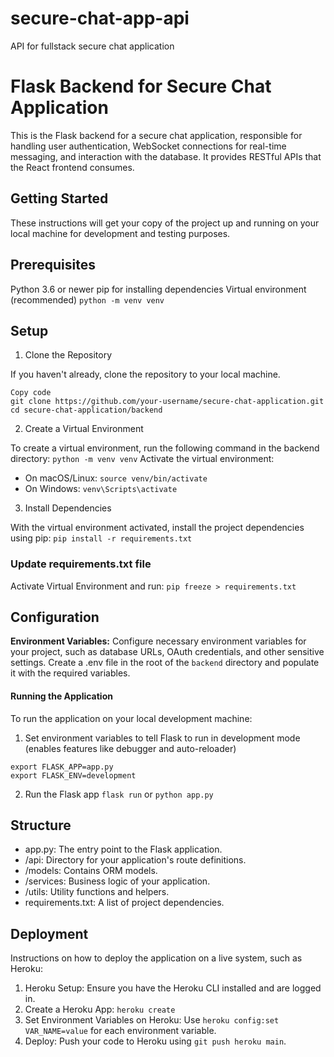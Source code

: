 # secure-chat-app-api
API for fullstack secure chat application

# Flask Backend for Secure Chat Application
This is the Flask backend for a secure chat application, responsible for handling user authentication, WebSocket connections for real-time messaging, and interaction with the database. It provides RESTful APIs that the React frontend consumes.

## Getting Started
These instructions will get your copy of the project up and running on your local machine for development and testing purposes.

## Prerequisites
Python 3.6 or newer
pip for installing dependencies
Virtual environment (recommended) `python -m venv venv`

## Setup
1. Clone the Repository

If you haven't already, clone the repository to your local machine.
```
Copy code
git clone https://github.com/your-username/secure-chat-application.git
cd secure-chat-application/backend
```
2. Create a Virtual Environment

To create a virtual environment, run the following command in the backend directory:
```python -m venv venv```
Activate the virtual environment:
- On macOS/Linux:
```source venv/bin/activate```
- On Windows:
```venv\Scripts\activate```

3. Install Dependencies

With the virtual environment activated, install the project dependencies using pip:
```pip install -r requirements.txt```

### Update requirements.txt file
Activate Virtual Environment and run:
`pip freeze > requirements.txt` 


## Configuration
**Environment Variables:** Configure necessary environment variables for your project, such as database URLs, OAuth credentials, and other sensitive settings. Create a .env file in the root of the `backend` directory and populate it with the required variables.

#### Running the Application
To run the application on your local development machine:
1. Set environment variables to tell Flask to run in development mode (enables features like debugger and auto-reloader)
```
export FLASK_APP=app.py
export FLASK_ENV=development
```
2. Run the Flask app
```flask run``` or ```python app.py```


## Structure
- app.py: The entry point to the Flask application.
- /api: Directory for your application's route definitions.
- /models: Contains ORM models.
- /services: Business logic of your application.
- /utils: Utility functions and helpers.
- requirements.txt: A list of project dependencies.


## Deployment
Instructions on how to deploy the application on a live system, such as Heroku:

1. Heroku Setup: Ensure you have the Heroku CLI installed and are logged in.
2. Create a Heroku App: `heroku create`
3. Set Environment Variables on Heroku: Use `heroku config:set VAR_NAME=value` for each environment variable.
4. Deploy: Push your code to Heroku using `git push heroku main`.